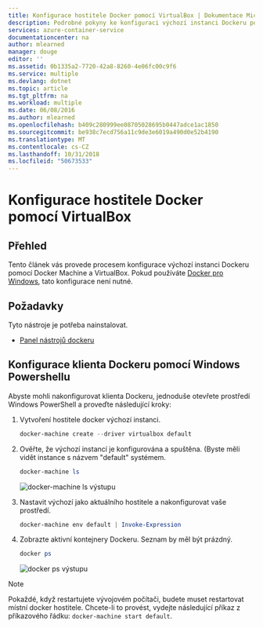 ```yaml
---
title: Konfigurace hostitele Docker pomocí VirtualBox | Dokumentace Microsoftu
description: Podrobné pokyny ke konfiguraci výchozí instanci Dockeru pomocí Docker Machine a VirtualBox
services: azure-container-service
documentationcenter: na
author: mlearned
manager: douge
editor: ''
ms.assetid: 0b1335a2-7720-42a8-8260-4e06fc00c9f6
ms.service: multiple
ms.devlang: dotnet
ms.topic: article
ms.tgt_pltfrm: na
ms.workload: multiple
ms.date: 06/08/2016
ms.author: mlearned
ms.openlocfilehash: b409c280999ee08705028695b0447adce1ac1850
ms.sourcegitcommit: be938c7ecd756a11c9de3e6019a490d0e52b4190
ms.translationtype: MT
ms.contentlocale: cs-CZ
ms.lasthandoff: 10/31/2018
ms.locfileid: "50673533"
---
```

# <a name="configure-a-docker-host-with-virtualbox"></a>Konfigurace hostitele Docker pomocí VirtualBox
## <a name="overview"></a>Přehled
Tento článek vás provede procesem konfigurace výchozí instanci Dockeru pomocí Docker Machine a VirtualBox. Pokud používáte [Docker pro Windows](https://www.docker.com/products/docker-desktop), tato konfigurace není nutné.

## <a name="prerequisites"></a>Požadavky
Tyto nástroje je potřeba nainstalovat.

* [Panel nástrojů dockeru](https://github.com/docker/toolbox/releases)

## <a name="configuring-the-docker-client-with-windows-powershell"></a>Konfigurace klienta Dockeru pomocí Windows Powershellu
Abyste mohli nakonfigurovat klienta Dockeru, jednoduše otevřete prostředí Windows PowerShell a proveďte následující kroky:

1. Vytvoření hostitele docker výchozí instanci.
   
    ```PowerShell
    docker-machine create --driver virtualbox default
    ```
2. Ověřte, že výchozí instancí je konfigurována a spuštěna. (Byste měli vidět instance s názvem "default" systémem.
   
    ```PowerShell
    docker-machine ls 
    ```
   
    ![docker-machine ls výstupu][0]
3. Nastavit výchozí jako aktuálního hostitele a nakonfigurovat vaše prostředí.
   
    ```PowerShell
    docker-machine env default | Invoke-Expression
    ```
4. Zobrazte aktivní kontejnery Dockeru. Seznam by měl být prázdný.
   
    ```PowerShell
    docker ps
    ```
   
    ![docker ps výstupu][1]

> [!NOTE]
> Pokaždé, když restartujete vývojovém počítači, budete muset restartovat místní docker hostitele.
> Chcete-li to provést, vydejte následující příkaz z příkazového řádku: `docker-machine start default`.
> 
> 

[0]: media/vs-azure-tools-docker-setup/docker-machine-ls.png
[1]: media/vs-azure-tools-docker-setup/docker-ps.png
